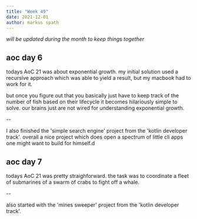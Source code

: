 ```yaml
---
title: "Week 49"
date: 2021-12-01
author: markus spath
---
```


_will be updated during the month to keep things together_

## aoc day 6

todays AoC 21 was about exponential growth. my initial solution used a recursive approach which was able to yield a result, but my macbook had to work for it.

but once you figure out that you basically just have to keep track of the number of fish based on their lifecycle it becomes hilariously simple to solve. our brains just are not wired for understanding exponential growth.

--

I also finished the 'simple search engine' project from the 'kotlin developer track'. overall a nice project which does open a spectrum of little cli apps one might want to build for himself.d

## aoc day 7

todays AoC 21 was pretty straighforward. the task was to coordinate a fleet of submarines of a swarm of crabs to fight off a whale.

--

also started with the 'mines sweeper' project from the 'kotlin developer track'.

